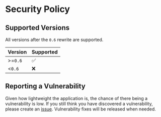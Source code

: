 # Security Policy

## Supported Versions

All versions after the `0.6` rewrite are supported.

| Version  | Supported          |
|----------|--------------------|
| \>=`0.6` | :white_check_mark: |
| <`0.6`   | :x:                |

## Reporting a Vulnerability

Given how lightweight the application is, the chance of there being a vulnerability is low. If you still think you have
discovered a vulnerability, please create an [issue](https://github.com/soni801/autoclicker/issues/new/choose).
Vulnerability fixes will be released when needed.

